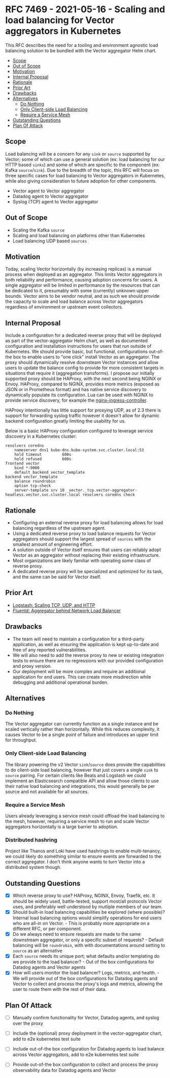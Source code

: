 # RFC 7469 - 2021-05-16 - Scaling and load balancing for Vector aggregators in Kubernetes

This RFC describes the need for a tooling and environment agnostic load balancing solution to be bundled with the Vector aggregator Helm chart.

* [Scope](#scope)
* [Out of Scope](#out-of-scope)
* [Motivation](#motivation)
* [Internal Proposal](#internal-proposal)
* [Rationale](#rationale)
* [Prior Art](#prior-art)
* [Drawbacks](#drawbacks)
* [Alternatives](#alternatives)
  * [Do Nothing](#do-nothing)
  * [Only Client-side Load Balancing](#only-client-side-load-balancing)
  * [Require a Service Mesh](#require-a-service-mesh)
* [Outstanding Questions](#outstanding-questions)
* [Plan Of Attack](#plan-of-attack)

## Scope

Load balancing will be a concern for any `sink` or `source` supported by Vector; some of which can use a general solution (ex: load balancing for our HTTP based `sinks`) and some of which are specific to the component (ex: Kafka `source`/`sink`). Due to the breadth of the topic, this RFC will focus on three specific cases for load balancing to Vector aggregators in Kubernetes, while also giving consideration to future adoption for other components.

* Vector agent to Vector aggregator
* Datadog agent to Vector aggregator
* Syslog (TCP) agent to Vector aggregator

## Out of Scope

* Scaling the Kafka `source`
* Scaling and load balancing on platforms other than Kubernetes
* Load balancing UDP based `sources`

## Motivation

Today, scaling Vector horizontally (by increasing replicas) is a manual process when deployed as an aggregator. This limits Vector aggregators in both reliability and performance, causing adoption concerns for users. A single aggregator will be limited in performance by the resources that can be dedicated to it, presumably with some (currently) unknown upper bounds. Vector aims to be vendor neutral, and as such we should provide the capacity to scale and load balance across Vector aggregators regardless of environment or upstream event collectors.

## Internal Proposal

Include a configuration for a dedicated reverse proxy that will be deployed as part of the vector-aggregator Helm chart, as well as documented configuration and installation instructions for users that run outside of Kubernetes. We should provide basic, but functional, configurations out-of-the box to enable users to "one click" install Vector as an aggregator. The proxy should dynamically resolve downsteam Vector instances and allow users to update the balance config to provide for more consistent targets in situations that require it (aggregation transforms). I propose our initially supported proxy should be HAProxy, with the next second being NGINX or Envoy. HAProxy, compared to NGINX, provides more metrics (exposed as JSON or in Prometheus format) and has native service discovery to dynamically populate its configuration. Lua can be used with NGINX to provide service discovery, for example the [nginx-ingress-controller](https://kubernetes.github.io/ingress-nginx/).

HAProxy intentionally has little support for proxying UDP, as of 2.3 there is support for forwarding syslog traffic however it doesn't allow for dynamic backend configuration greatly limiting the usability for us.

Below is a basic HAProxy configuration configured to leverage service discovery in a Kubernetes cluster:

```haproxy
resolvers coredns
    nameserver dns1 kube-dns.kube-system.svc.cluster.local:53
    hold timeout         600s
    hold refused         600s 
frontend vector
    bind *:9000
    default_backend vector_template
backend vector_template
    balance roundrobin
    option tcp-check         
    server-template srv 10 _vector._tcp.vector-aggregator-headless.vector.svc.cluster.local resolvers coredns check
```

## Rationale

* Configuring an external reverse proxy for load balancing allows for load balancing regardless of the upstream agent.
* Using a dedicated reverse proxy to load balance requests for Vector aggregators should support the largest spread of `sources` with the smallest amount of engineering effort.
* A solution outside of Vector itself ensures that users can reliably adopt Vector as an aggregator without replacing their existing infrastructure.
* Most organizations are likely familiar with operating _some_ class of reverse proxy.
* A dedicated reverse proxy will be specialized and optimized for its task, and the same can be said for Vector itself.

## Prior Art

* [Logstash: Scaling TCP, UDP, and HTTP](https://www.elastic.co/guide/en/logstash/current/deploying-and-scaling.html#_tcp_udp_and_http_protocols)
* [Fluentd: Aggregator behind Network Load Balancer](https://aws.amazon.com/blogs/compute/building-a-scalable-log-solution-aggregator-with-aws-fargate-fluentd-and-amazon-kinesis-data-firehose/)

## Drawbacks

* The team will need to maintain a configuration for a third-party application, as well as ensuring the application is kept up-to-date and free of any reported vulnerabilities.
* We will also need to add the reverse proxy to new or existing integration tests to ensure there are no regressions with our provided configuration and proxy version.
* Our deployment will be more complex and require an additional application for end users. This can create more misdirection while debugging and additional operational burden.

## Alternatives

### Do Nothing

The Vector aggregator can currently function as a single instance and be scaled vertically rather than horizontally. While this reduces complexity, it causes Vector to be a single point of failure and introduces an upper limit for throughput.

### Only Client-side Load Balancing

The library powering the v2 Vector `sink`/`source` does provide the capabilities to do client-side load balancing, however that just covers a single `sink` to `source` pairing. For certain clients like Beats and Logstash we could implement an Elasticsearch compatible API and allow those clients to use their native load balancing and integrations, this would generally be per source and not available for all sources.

### Require a Service Mesh

Users already leveraging a service mesh could offload the load balancing to the mesh, however, requiring a service mesh to run and scale Vector aggregators horizontally is a large barrier to adoption.

### Distributed hashring

Project like Thanos and Loki have used hashrings to enable multi-tenancy, we could likely do something similar to ensure events are forwarded to the correct aggregator. I don't think anyone wants to turn Vector into a distributed system though.

## Outstanding Questions

* [x] Which reverse proxy to use? HAProxy, NGINX, Envoy, Traefik, etc. It should be widely used, battle-tested, support most/all protocols Vector uses, and preferably well understood by mutliple members of our team.
* [x] Should built-in load balancing capabilities be explored (where possible)? Internal load balancing options would simplify operations for end users who are all-in on Vector. - This is probably more appropriate on a different RFC, or per component.
* [x] Do we always need to ensure requests are made to the same downstream aggregator, or only a specific subset of requests? - Default balancing will be `roundrobin`, with with documentations around setting to `source` as an alternative
* [x] Each `source` needs its unique port; what defaults and/or templating do we provide to the load balancer? - Out of the box configurations for Datadog agents and Vector agents
* [x] How will users monitor the load balancer? Logs, metrics, and health. - We will provide out of the box configurations for Datadog agents and Vector to collect and process the proxy's logs and metrics, allowing the user to route them with the rest of their data.

## Plan Of Attack

* [ ] Manually confirm functionality for Vector, Datadog agents, and syslog over the proxy
* [ ] Include the (optional) proxy deployment in the vector-aggregator chart, add to e2e kubernetes test suite
* [ ] Include out-of-the box configuration for Datadog agents to load balance across Vector aggregators, add to e2e kubernetes test suite
* [ ] Provide out-of-the box configuration to collect and process the proxy observability data for Datadog agents and Vector

